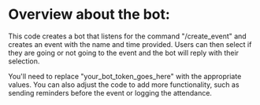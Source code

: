 # Overview about the bot:

This code creates a bot that listens for the command "/create_event" and creates an event with the name and time provided. Users can then select if they are going or not going to the event and the bot will reply with their selection.

You'll need to replace "your_bot_token_goes_here" with the appropriate values. You can also adjust the code to add more functionality, such as sending reminders before the event or logging the attendance.

